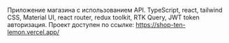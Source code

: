 Приложение магазина с использованием API. TypeScript, react, tailwind CSS, Material UI, react router, redux toolkit, RTK Query, JWT token авторизация.
Проект доступен по ссылке: https://shop-ten-lemon.vercel.app/
